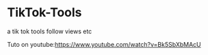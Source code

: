 # TikTok-Tools
a tik tok tools follow views etc

Tuto on youtube:https://www.youtube.com/watch?v=Bk5SbXbMAcU
